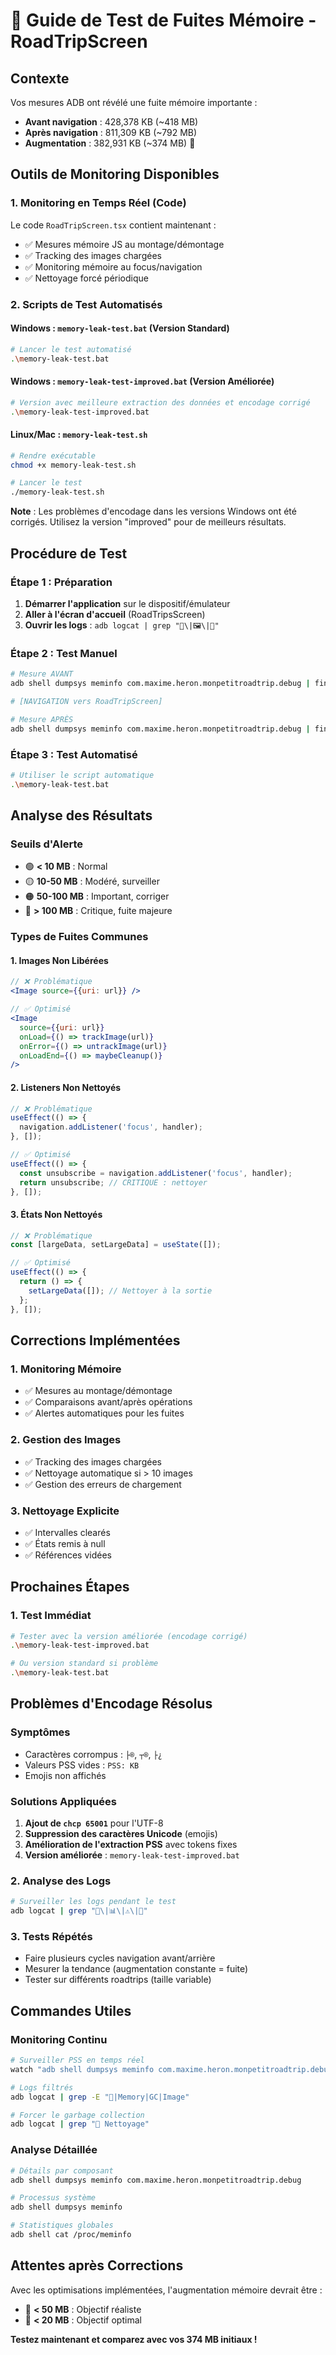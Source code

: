 # 🧪 Guide de Test de Fuites Mémoire - RoadTripScreen

## Contexte
Vos mesures ADB ont révélé une fuite mémoire importante :
- **Avant navigation** : 428,378 KB (~418 MB)
- **Après navigation** : 811,309 KB (~792 MB)
- **Augmentation** : 382,931 KB (~374 MB) 🚨

## Outils de Monitoring Disponibles

### 1. Monitoring en Temps Réel (Code)
Le code `RoadTripScreen.tsx` contient maintenant :
- ✅ Mesures mémoire JS au montage/démontage
- ✅ Tracking des images chargées
- ✅ Monitoring mémoire au focus/navigation
- ✅ Nettoyage forcé périodique

### 2. Scripts de Test Automatisés

#### Windows : `memory-leak-test.bat` (Version Standard)
```bash
# Lancer le test automatisé
.\memory-leak-test.bat
```

#### Windows : `memory-leak-test-improved.bat` (Version Améliorée)
```bash
# Version avec meilleure extraction des données et encodage corrigé
.\memory-leak-test-improved.bat
```

#### Linux/Mac : `memory-leak-test.sh`
```bash
# Rendre exécutable
chmod +x memory-leak-test.sh

# Lancer le test
./memory-leak-test.sh
```

**Note** : Les problèmes d'encodage dans les versions Windows ont été corrigés. Utilisez la version "improved" pour de meilleurs résultats.

## Procédure de Test

### Étape 1 : Préparation
1. **Démarrer l'application** sur le dispositif/émulateur
2. **Aller à l'écran d'accueil** (RoadTripsScreen)
3. **Ouvrir les logs** : `adb logcat | grep "🧪\|🖼️\|🧹"`

### Étape 2 : Test Manuel
```bash
# Mesure AVANT
adb shell dumpsys meminfo com.maxime.heron.monpetitroadtrip.debug | findstr "TOTAL PSS"

# [NAVIGATION vers RoadTripScreen]

# Mesure APRÈS
adb shell dumpsys meminfo com.maxime.heron.monpetitroadtrip.debug | findstr "TOTAL PSS"
```

### Étape 3 : Test Automatisé
```bash
# Utiliser le script automatique
.\memory-leak-test.bat
```

## Analyse des Résultats

### Seuils d'Alerte
- 🟢 **< 10 MB** : Normal
- 🟡 **10-50 MB** : Modéré, surveiller
- 🟠 **50-100 MB** : Important, corriger
- 🔴 **> 100 MB** : Critique, fuite majeure

### Types de Fuites Communes

#### 1. Images Non Libérées
```jsx
// ❌ Problématique
<Image source={{uri: url}} />

// ✅ Optimisé
<Image 
  source={{uri: url}}
  onLoad={() => trackImage(url)}
  onError={() => untrackImage(url)}
  onLoadEnd={() => maybeCleanup()}
/>
```

#### 2. Listeners Non Nettoyés
```jsx
// ❌ Problématique
useEffect(() => {
  navigation.addListener('focus', handler);
}, []);

// ✅ Optimisé
useEffect(() => {
  const unsubscribe = navigation.addListener('focus', handler);
  return unsubscribe; // CRITIQUE : nettoyer
}, []);
```

#### 3. États Non Nettoyés
```jsx
// ❌ Problématique
const [largeData, setLargeData] = useState([]);

// ✅ Optimisé
useEffect(() => {
  return () => {
    setLargeData([]); // Nettoyer à la sortie
  };
}, []);
```

## Corrections Implémentées

### 1. Monitoring Mémoire
- ✅ Mesures au montage/démontage
- ✅ Comparaisons avant/après opérations
- ✅ Alertes automatiques pour les fuites

### 2. Gestion des Images
- ✅ Tracking des images chargées
- ✅ Nettoyage automatique si > 10 images
- ✅ Gestion des erreurs de chargement

### 3. Nettoyage Explicite
- ✅ Intervalles clearés
- ✅ États remis à null
- ✅ Références vidées

## Prochaines Étapes

### 1. Test Immédiat
```bash
# Tester avec la version améliorée (encodage corrigé)
.\memory-leak-test-improved.bat

# Ou version standard si problème
.\memory-leak-test.bat
```

## Problèmes d'Encodage Résolus

### Symptômes
- Caractères corrompus : `├®`, `┬®`, `├¿`
- Valeurs PSS vides : `PSS: KB`
- Emojis non affichés

### Solutions Appliquées
1. **Ajout de `chcp 65001`** pour l'UTF-8
2. **Suppression des caractères Unicode** (emojis)
3. **Amélioration de l'extraction PSS** avec tokens fixes
4. **Version améliorée** : `memory-leak-test-improved.bat`

### 2. Analyse des Logs
```bash
# Surveiller les logs pendant le test
adb logcat | grep "🧪\|📊\|⚠️\|🚨"
```

### 3. Tests Répétés
- Faire plusieurs cycles navigation avant/arrière
- Mesurer la tendance (augmentation constante = fuite)
- Tester sur différents roadtrips (taille variable)

## Commandes Utiles

### Monitoring Continu
```bash
# Surveiller PSS en temps réel
watch "adb shell dumpsys meminfo com.maxime.heron.monpetitroadtrip.debug | grep 'TOTAL PSS'"

# Logs filtrés
adb logcat | grep -E "🧪|Memory|GC|Image"

# Forcer le garbage collection
adb logcat | grep "🧹 Nettoyage"
```

### Analyse Détaillée
```bash
# Détails par composant
adb shell dumpsys meminfo com.maxime.heron.monpetitroadtrip.debug

# Processus système
adb shell dumpsys meminfo

# Statistiques globales
adb shell cat /proc/meminfo
```

## Attentes après Corrections

Avec les optimisations implémentées, l'augmentation mémoire devrait être :
- 🎯 **< 50 MB** : Objectif réaliste
- 🎯 **< 20 MB** : Objectif optimal

**Testez maintenant et comparez avec vos 374 MB initiaux !**
